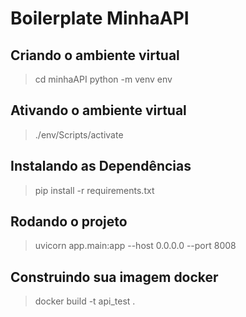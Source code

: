 # Boilerplate MinhaAPI

## Criando o ambiente virtual

> cd minhaAPI
> python -m venv env


## Ativando o ambiente virtual

> ./env/Scripts/activate


## Instalando as Dependências

> pip install -r requirements.txt

## Rodando o projeto

> uvicorn app.main:app --host 0.0.0.0 --port 8008

## Construindo sua imagem docker

> docker build -t api_test .
